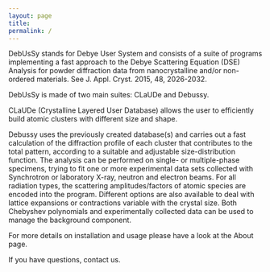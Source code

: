 ```yaml
---
layout: page
title: 
permalink: /
---
```



DebUsSy stands for Debye User System and consists of a suite of programs implementing a fast approach to the Debye Scattering Equation (DSE) Analysis for powder diffraction data from nanocrystalline and/or non-ordered materials. See J. Appl. Cryst. 2015, 48, 2026-2032.

DebUsSy is made of two main suites: CLaUDe and Debussy.

CLaUDe (Crystalline Layered User Database) allows the user to efficiently build atomic clusters with different size and shape.

Debussy uses the previously created database(s) and carries out a fast calculation of the diffraction profile of each cluster that contributes to the total pattern, according to a suitable and adjustable size-distribution function. The analysis can be performed on single- or multiple-phase specimens, trying to fit one or more experimental data sets collected with Synchrotron or laboratory X-ray, neutron and electron beams. For all radiation types, the scattering amplitudes/factors of atomic species are encoded into the program. Different options are also available to deal with lattice expansions or contractions variable with the crystal size. Both Chebyshev polynomials and experimentally collected data can be used to manage the background component.

For more details on installation and usage please have a look at the About page.

If you have questions, contact us.